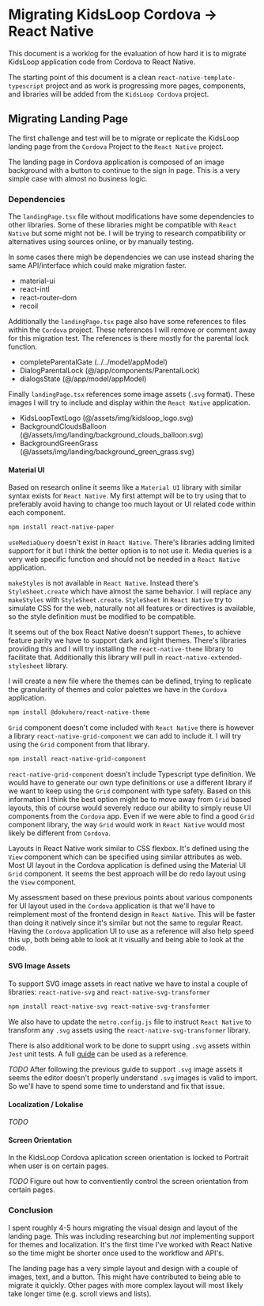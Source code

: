 # Migrating KidsLoop Cordova -> React Native
This document is a worklog for the evaluation of how hard it is to migrate KidsLoop application code from Cordova to React Native.

The starting point of this document is a clean `react-native-template-typescript` project and as work is progressing more pages, components, and libraries will be added from the `KidsLoop Cordova` project.

## Migrating Landing Page
The first challenge and test will be to migrate or replicate the KidsLoop landing page from the `Cordova` Project to the `React Native` project.

The landing page in Cordova application is composed of an image background with a button to continue to the sign in page. This is a very simple case with almost no business logic.

### Dependencies
The `landingPage.tsx` file without modifications have some dependencies to other libraries. Some of these libraries might be compatible with `React Native` but some might not be. I will be trying to research compatibility or alternatives using sources online, or by manually testing.

In some cases there migh be dependencies we can use instead sharing the same API/interface which could make migration faster.

* material-ui
* react-intl
* react-router-dom
* recoil

Additionally the `landingPage.tsx` page also have some references to files within the `Cordova` project. These references I will remove or comment away for this migration test. The references is there mostly for the parental lock function.

* completeParentalGate (../../model/appModel)
* DialogParentalLock (@/app/components/ParentalLock)
* dialogsState (@/app/model/appModel)

Finally `landingPage.tsx` references some image assets (`.svg` format). These images I will try to include and display within the `React Native` application.

* KidsLoopTextLogo (@/assets/img/kidsloop_logo.svg)
* BackgroundCloudsBalloon (@/assets/img/landing/background_clouds_balloon.svg)
* BackgroundGreenGrass (@/assets/img/landing/background_green_grass.svg)

#### Material UI
Based on research online it seems like a `Material UI` library with similar syntax exists for `React Native`. My first attempt will be to try using that to preferably avoid having to change too much layout or UI related code within each component.

```sh
npm install react-native-paper
```

`useMediaQuery` doesn't exist in `React Native`. There's libraries adding limited support for it but I think the better option is to not use it. Media queries is a very web specific function and should not be needed in a `React Native` application.

`makeStyles` is not available in `React Native`. Instead there's `StyleSheet.create` which have almost the same behavior. I will replace any `makeStyles` with `StyleSheet.create`. `StyleSheet` in `React Native` try to simulate CSS for the web, naturally not all features or directives is available, so the style definition must be modified to be compatible.

It seems out of the box React Native doesn't support `Themes`, to achieve feature parity we have to support dark and light themes. There's libraries providing this and I will try installing the `react-native-theme` library to facilitate that. Additionally this library will pull in `react-native-extended-stylesheet` library.

I will create a new file where the themes can be defined, trying to replicate the granularity of themes and color palettes we have in the `Cordova` application.

```sh
npm install @dokuhero/react-native-theme
```

`Grid` component doesn't come included with `React Native` there is however a library `react-native-grid-component` we can add to include it. I will try using the `Grid` component from that library.

```sh
npm install react-native-grid-component
```

`react-native-grid-component` doesn't include Typescript type definition. We would have to generate our own type definitions or use a different library if we want to keep using the `Grid` component with type safety. Based on this information I think the best option might be to move away from `Grid` based layouts, this of course would severely reduce our ability to simply reuse UI components from the `Cordova` app. Even if we were able to find a good `Grid` component library, the way `Grid` would work in `React Native` would most likely be different from `Cordova`.

Layouts in React Native work similar to CSS flexbox. It's defined using the `View` component which can be specified using similar attributes as web. Most UI layout in the Cordova application is defined using the Material UI `Grid` component. It seems the best approach will be do redo layout using the `View` component.

My assessment based on these previous points about various components for UI layout used in the `Cordova` application is that we'll have to reimplement most of the frontend design in `React Native`. This will be faster than doing it natively since it's similar but not the same to regular React. Having the `Cordova` application UI to use as a reference will also help speed this up, both being able to look at it visually and being able to look at the code.

#### SVG Image Assets

To support SVG image assets in react native we have to instal a couple of libraries: `react-native-svg` and `react-native-svg-transformer`

```sh
npm install react-native-svg react-native-svg-transformer
```

We also have to update the `metro.config.js` file to instruct `React Native` to transform any `.svg` assets using the `react-native-svg-transformer` library.

There is also additional work to be done to supprt using `.svg` assets within `Jest` unit tests. A full [guide](https://medium.com/mtholla/react-native-how-to-use-svgs-193e384e1d1b) can be used as a reference.

*TODO* After following the previous guide to support `.svg` image assets it seems the editor doesn't properly understand `.svg` images is valid to import. So we'll have to spend some time to understand and fix that issue.

#### Localization / Lokalise
*TODO*

#### Screen Orientation
In the KidsLoop Cordova aplication screen orientation is locked to Portrait when user is on certain pages.

*TODO* Figure out how to conventiently control the screen orientation from certain pages.

### Conclusion
I spent roughly 4-5 hours migrating the visual design and layout of the landing page. This was including researching but *not* implementing support for themes and localization. It's the first time I've worked with React Native so the time might be shorter once used to the workflow and API's.

The landing page has a very simple layout and design with a couple of images, text, and a button. This might have contributed to being able to migrate it quickly. Other pages with more complex layout will most likely take longer time (e.g. scroll views and lists). 

